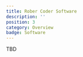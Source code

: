 ```yaml
---
title: Rober Coder Software
description: ''
position: 3
category: Overview
badge: Software
---
```


TBD